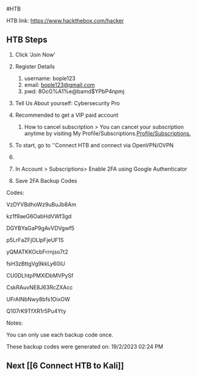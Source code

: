 #HTB

HTB link: https://www.hackthebox.com/hacker

## HTB Steps

1. Click 'Join Now'
2. Register Details
	1. username: bople123
	2. email: bople123@gmail.com
	3. pwd: 8OcG%A1%e@bamd$YPbP4npmj
3. Tell Us About yourself: Cybersecurity Pro
4.  Recommended to get a VIP paid account
	1. How to cancel subscription > You can cancel your subscription anytime by visiting My Profile/Subscriptions.[Profile/Subscriptions.](https://app.hackthebox.com/profile/subscriptions)

5. To start, go to ''Connect HTB and connect via OpenVPN/OVPN
6. 
7. In Account > Subscriptions> Enable 2FA using Google Authenticator
8. Save 2FA Backup Codes

Codes:

VzDYVBdhoWz9uBuJb8Am

kz1f9aeG6OabHdVWf3gd

DGYBYaGaP9gAvVDVgwf5

p5LrFaZFjOLlpFjeUF1S

yQMATKKOcbFrrnjso7t2

fsH3zBttgVg9kkLy60iU

CU0DLhtpPMXlDbMVPySf

CskRAuvNE8J63RcZXAcc

UFrAINbNwy8bfs1OixOW

Q107rK9TfXR1r5Pu4Yty

Notes:

You can only use each backup code once.

These backup codes were generated on: 19/2/2023 02:24 PM

## Next [[6 Connect HTB to Kali]]